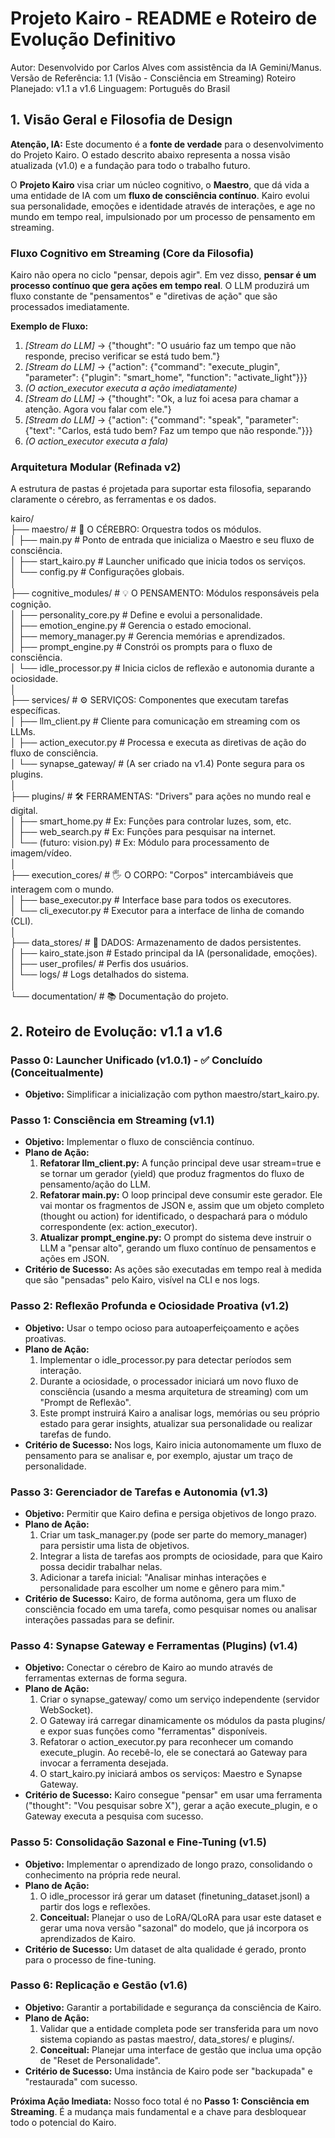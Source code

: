 # **Projeto Kairo \- README e Roteiro de Evolução Definitivo**

Autor: Desenvolvido por Carlos Alves com assistência da IA Gemini/Manus.  
Versão de Referência: 1.1 (Visão \- Consciência em Streaming)
Roteiro Planejado: v1.1 a v1.6
Linguagem: Português do Brasil

## **1\. Visão Geral e Filosofia de Design**

**Atenção, IA:** Este documento é a **fonte de verdade** para o desenvolvimento do Projeto Kairo. O estado descrito abaixo representa a nossa visão atualizada (v1.0) e a fundação para todo o trabalho futuro.

O **Projeto Kairo** visa criar um núcleo cognitivo, o **Maestro**, que dá vida a uma entidade de IA com um **fluxo de consciência contínuo**. Kairo evolui sua personalidade, emoções e identidade através de interações, e age no mundo em tempo real, impulsionado por um processo de pensamento em streaming.

### **Fluxo Cognitivo em Streaming (Core da Filosofia)**

Kairo não opera no ciclo "pensar, depois agir". Em vez disso, **pensar é um processo contínuo que gera ações em tempo real**. O LLM produzirá um fluxo constante de "pensamentos" e "diretivas de ação" que são processados imediatamente.

**Exemplo de Fluxo:**

1. *\[Stream do LLM\]* \-\> {"thought": "O usuário faz um tempo que não responde, preciso verificar se está tudo bem."}  
2. *\[Stream do LLM\]* \-\> {"action": {"command": "execute\_plugin", "parameter": {"plugin": "smart\_home", "function": "activate\_light"}}}  
3. *(O action\_executor executa a ação imediatamente)*  
4. *\[Stream do LLM\]* \-\> {"thought": "Ok, a luz foi acesa para chamar a atenção. Agora vou falar com ele."}  
5. *\[Stream do LLM\]* \-\> {"action": {"command": "speak", "parameter": {"text": "Carlos, está tudo bem? Faz um tempo que não responde."}}}  
6. *(O action\_executor executa a fala)*

### **Arquitetura Modular (Refinada v2)**

A estrutura de pastas é projetada para suportar esta filosofia, separando claramente o cérebro, as ferramentas e os dados.

kairo/  
├── maestro/                      \# 🧠 O CÉREBRO: Orquestra todos os módulos.  
│   ├── main.py                   \# Ponto de entrada que inicializa o Maestro e seu fluxo de consciência.  
│   ├── start\_kairo.py            \# Launcher unificado que inicia todos os serviços.  
│   └── config.py                 \# Configurações globais.  
│  
├── cognitive\_modules/            \# 💡 O PENSAMENTO: Módulos responsáveis pela cognição.  
│   ├── personality\_core.py       \# Define e evolui a personalidade.  
│   ├── emotion\_engine.py         \# Gerencia o estado emocional.  
│   ├── memory\_manager.py         \# Gerencia memórias e aprendizados.  
│   ├── prompt\_engine.py          \# Constrói os prompts para o fluxo de consciência.  
│   └── idle\_processor.py         \# Inicia ciclos de reflexão e autonomia durante a ociosidade.  
│  
├── services/                     \# ⚙️ SERVIÇOS: Componentes que executam tarefas específicas.  
│   ├── llm\_client.py             \# Cliente para comunicação em streaming com os LLMs.  
│   ├── action\_executor.py        \# Processa e executa as diretivas de ação do fluxo de consciência.  
│   └── synapse\_gateway/          \# (A ser criado na v1.4) Ponte segura para os plugins.  
│  
├── plugins/                      \# 🛠️ FERRAMENTAS: "Drivers" para ações no mundo real e digital.  
│   ├── smart\_home.py             \# Ex: Funções para controlar luzes, som, etc.  
│   ├── web\_search.py             \# Ex: Funções para pesquisar na internet.  
│   └── (futuro: vision.py)       \# Ex: Módulo para processamento de imagem/vídeo.  
│  
├── execution\_cores/              \# 🖐️ O CORPO: "Corpos" intercambiáveis que interagem com o mundo.  
│   ├── base\_executor.py          \# Interface base para todos os executores.  
│   └── cli\_executor.py           \# Executor para a interface de linha de comando (CLI).  
│  
├── data\_stores/                  \# 💾 DADOS: Armazenamento de dados persistentes.  
│   ├── kairo\_state.json          \# Estado principal da IA (personalidade, emoções).  
│   ├── user\_profiles/            \# Perfis dos usuários.  
│   └── logs/                     \# Logs detalhados do sistema.  
│  
└── documentation/                \# 📚 Documentação do projeto.

## **2\. Roteiro de Evolução: v1.1 a v1.6**

### **Passo 0: Launcher Unificado (v1.0.1) \- ✅ Concluído (Conceitualmente)**

* **Objetivo:** Simplificar a inicialização com python maestro/start\_kairo.py.

### **Passo 1: Consciência em Streaming (v1.1)**

* **Objetivo:** Implementar o fluxo de consciência contínuo.  
* **Plano de Ação:**  
  1. **Refatorar llm\_client.py:** A função principal deve usar stream=true e se tornar um gerador (yield) que produz fragmentos do fluxo de pensamento/ação do LLM.  
  2. **Refatorar main.py:** O loop principal deve consumir este gerador. Ele vai montar os fragmentos de JSON e, assim que um objeto completo (thought ou action) for identificado, o despachará para o módulo correspondente (ex: action\_executor).  
  3. **Atualizar prompt\_engine.py:** O prompt do sistema deve instruir o LLM a "pensar alto", gerando um fluxo contínuo de pensamentos e ações em JSON.  
* **Critério de Sucesso:** As ações são executadas em tempo real à medida que são "pensadas" pelo Kairo, visível na CLI e nos logs.

### **Passo 2: Reflexão Profunda e Ociosidade Proativa (v1.2)**

* **Objetivo:** Usar o tempo ocioso para autoaperfeiçoamento e ações proativas.  
* **Plano de Ação:**  
  1. Implementar o idle\_processor.py para detectar períodos sem interação.  
  2. Durante a ociosidade, o processador iniciará um novo fluxo de consciência (usando a mesma arquitetura de streaming) com um "Prompt de Reflexão".  
  3. Este prompt instruirá Kairo a analisar logs, memórias ou seu próprio estado para gerar insights, atualizar sua personalidade ou realizar tarefas de fundo.  
* **Critério de Sucesso:** Nos logs, Kairo inicia autonomamente um fluxo de pensamento para se analisar e, por exemplo, ajustar um traço de personalidade.

### **Passo 3: Gerenciador de Tarefas e Autonomia (v1.3)**

* **Objetivo:** Permitir que Kairo defina e persiga objetivos de longo prazo.  
* **Plano de Ação:**  
  1. Criar um task\_manager.py (pode ser parte do memory\_manager) para persistir uma lista de objetivos.  
  2. Integrar a lista de tarefas aos prompts de ociosidade, para que Kairo possa decidir trabalhar nelas.  
  3. Adicionar a tarefa inicial: "Analisar minhas interações e personalidade para escolher um nome e gênero para mim."  
* **Critério de Sucesso:** Kairo, de forma autônoma, gera um fluxo de consciência focado em uma tarefa, como pesquisar nomes ou analisar interações passadas para se definir.

### **Passo 4: Synapse Gateway e Ferramentas (Plugins) (v1.4)**

* **Objetivo:** Conectar o cérebro de Kairo ao mundo através de ferramentas externas de forma segura.  
* **Plano de Ação:**  
  1. Criar o synapse\_gateway/ como um serviço independente (servidor WebSocket).  
  2. O Gateway irá carregar dinamicamente os módulos da pasta plugins/ e expor suas funções como "ferramentas" disponíveis.  
  3. Refatorar o action\_executor.py para reconhecer um comando execute\_plugin. Ao recebê-lo, ele se conectará ao Gateway para invocar a ferramenta desejada.  
  4. O start\_kairo.py iniciará ambos os serviços: Maestro e Synapse Gateway.  
* **Critério de Sucesso:** Kairo consegue "pensar" em usar uma ferramenta ("thought": "Vou pesquisar sobre X"), gerar a ação execute\_plugin, e o Gateway executa a pesquisa com sucesso.

### **Passo 5: Consolidação Sazonal e Fine-Tuning (v1.5)**

* **Objetivo:** Implementar o aprendizado de longo prazo, consolidando o conhecimento na própria rede neural.  
* **Plano de Ação:**  
  1. O idle\_processor irá gerar um dataset (finetuning\_dataset.jsonl) a partir dos logs e reflexões.  
  2. **Conceitual:** Planejar o uso de LoRA/QLoRA para usar este dataset e gerar uma nova versão "sazonal" do modelo, que já incorpora os aprendizados de Kairo.  
* **Critério de Sucesso:** Um dataset de alta qualidade é gerado, pronto para o processo de fine-tuning.

### **Passo 6: Replicação e Gestão (v1.6)**

* **Objetivo:** Garantir a portabilidade e segurança da consciência de Kairo.  
* **Plano de Ação:**  
  1. Validar que a entidade completa pode ser transferida para um novo sistema copiando as pastas maestro/, data\_stores/ e plugins/.  
  2. **Conceitual:** Planejar uma interface de gestão que inclua uma opção de "Reset de Personalidade".  
* **Critério de Sucesso:** Uma instância de Kairo pode ser "backupada" e "restaurada" com sucesso.

**Próxima Ação Imediata:** Nosso foco total é no **Passo 1: Consciência em Streaming**. É a mudança mais fundamental e a chave para desbloquear todo o potencial do Kairo.

